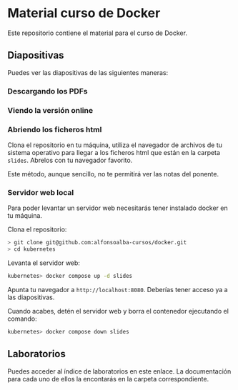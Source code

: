 # Material curso de Docker

Este repositorio contiene el material para el curso de Docker.

## Diapositivas

Puedes ver las diapositivas de las siguientes maneras:

### Descargando los PDFs

### Viendo la versión online

### Abriendo los ficheros html

Clona el repositorio en tu máquina, utiliza el navegador de archivos de tu sistema operativo
para llegar a los ficheros html que están en la carpeta `slides`. Abrelos con tu navegador favorito.

Este método, aunque sencillo, no te permitirá ver las notas del ponente.

### Servidor web local

Para poder levantar un servidor web necesitarás tener instalado docker en tu máquina.

Clona el repositorio:

```bash
> git clone git@github.com:alfonsoalba-cursos/docker.git
> cd kubernetes
```

Levanta el servidor web:

```bash
kubernetes> docker compose up -d slides
```

Apunta tu navegador a `http://localhost:8080`. Deberías tener acceso ya a las diapositivas.

Cuando acabes, detén el servidor web y borra el contenedor ejecutando el comando:

```bash
kubernetes> docker compose down slides
```


## Laboratorios

Puedes acceder al índice de laboratorios en este enlace. La documentación para cada uno de ellos
la encontarás en la carpeta correspondiente.